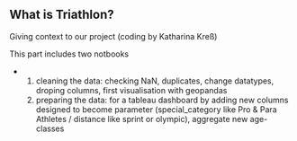 ## What is Triathlon? 

Giving context to our project (coding by Katharina Kreß)

This part includes two notbooks
- 01. cleaning the data: checking NaN, duplicates, change datatypes, droping columns, first visualisation with geopandas
  02. preparing the data: for a tableau dashboard by adding new columns designed to become parameter (special_category like Pro & Para Athletes / distance like sprint or olympic), aggregate new age-classes


